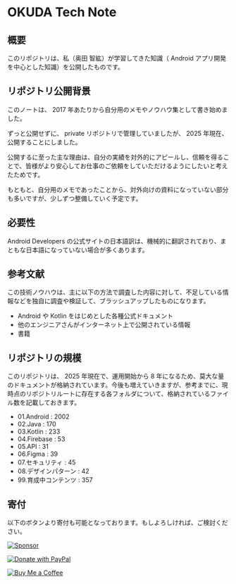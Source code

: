 # OKUDA Tech Note

## 概要

このリポジトリは、私（奥田 智紘）が学習してきた知識（ Android アプリ開発を中心とした知識）を公開したものです。


## リポジトリ公開背景

このノートは、 2017 年あたりから自分用のメモやノウハウ集として書き始めました。

ずっと公開せずに、 private リポジトリで管理していましたが、 2025 年現在、公開することにしました。

公開するに至った主な理由は、自分の実績を対外的にアピールし、信頼を得ることで、皆様がより安心してお仕事のご依頼をしていただけるようにしたいと考えたためです。

もともと、自分用のメモであったことから、対外向けの資料になっていない部分も多いですが、少しずつ整備していく予定です。


## 必要性

Android Developers の公式サイトの日本語訳は、機械的に翻訳されており、まともな日本語になっていない場合が多くあります。


## 参考文献

この技術ノウハウは、主に以下の方法で調査した内容に対して、不足している情報などを独自に調査や検証して、ブラッシュアップしたものになります。

- Android や Kotlin をはじめとした各種公式ドキュメント
- 他のエンジニアさんがインターネット上で公開されている情報
- 書籍


## リポジトリの規模

このリポジトリは、 2025 年現在で、運用開始から 8 年になるため、莫大な量のドキュメントが格納されています。今後も増えていきますが、参考までに、現時点のリポジトリルートに存在する各フォルダについて、格納されているファイル数を記載しておきます。

- 01.Android : 2002
- 02.Java : 170
- 03.Kotlin : 233
- 04.Firebase : 53
- 05.API : 31
- 06.Figma : 39
- 07.セキュリティ : 45
- 08.デザインパターン : 42
- 99.育成中コンテンツ : 357


## 寄付

以下のボタンより寄付も可能となっております。もしよろしければ、ご検討ください。

<!-- GitHub Sponsors -->
[![Sponsor](https://img.shields.io/badge/Github%20Sponsor-💛-ebebeb?style=flat)](https://github.com/sponsors/okuda0715tech)

<!-- PayPal -->
[![Donate with PayPal](https://img.shields.io/badge/PayPal-💲-bedafa?logo=paypal&style=flat)](https://www.paypal.me/okudatomohiro)

<!-- Buy Me a Coffee -->
[![Buy Me a Coffee](https://img.shields.io/badge/Buy%20Me%20a%20Coffee-☕-FFDD00?style=flat)](https://buymeacoffee.com/okuda.tomohiro)

